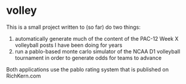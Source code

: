 # volley

This is a small project written to (so far) do two things:

1) automatically generate much of the content of the PAC-12 Week X volleyball posts I have been doing for years
2) run a pablo-based monte carlo simulator of the NCAA D1 volleyball tournament in order to generate odds for teams to advance

Both applications use the pablo rating system that is published on RichKern.com
